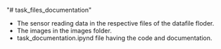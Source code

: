 "# task_files_documentation" 
 - The sensor reading data in the respective files of the datafile floder.
 - The images in the images folder.
 - task_documentation.ipynd file having the code and documentation.
 
 
